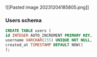 ![[Pasted image 20231204185805.png]]
### Users schema

```sql
CREATE TABLE users (
id INTEGER AUTO_INCREMENT PRIMARY KEY,
username VARCHAR(255) UNIQUE NOT NULL,
created_at TIMESTAMP DEFAULT NOW()
);
```


